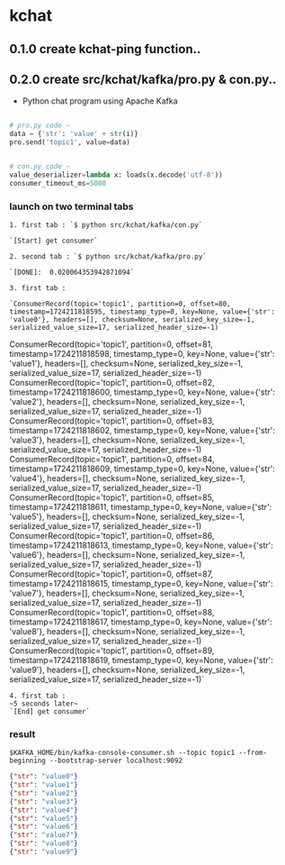 # kchat

## 0.1.0 create kchat-ping function..

## 0.2.0 create src/kchat/kafka/pro.py & con.py..

- Python chat program using Apache Kafka

```python

# pro.py code ~
data = {'str': 'value' + str(i)}
pro.send('topic1', value=data) 
```

```python

# con.py code ~
value_deserializer=lambda x: loads(x.decode('utf-8'))
consumer_timeout_ms=5000
```

### launch on two terminal tabs

    1. first tab : `$ python src/kchat/kafka/con.py`
    
    `[Start] get consumer`

    2. second tab : `$ python src/kchat/kafka/pro.py`
    
    `[DONE]:  0.020064353942871094`

    3. first tab :
    
    `ConsumerRecord(topic='topic1', partition=0, offset=80, timestamp=1724211818595, timestamp_type=0, key=None, value={'str': 'value0'}, headers=[], checksum=None, serialized_key_size=-1, serialized_value_size=17, serialized_header_size=-1)
ConsumerRecord(topic='topic1', partition=0, offset=81, timestamp=1724211818598, timestamp_type=0, key=None, value={'str': 'value1'}, headers=[], checksum=None, serialized_key_size=-1, serialized_value_size=17, serialized_header_size=-1)
ConsumerRecord(topic='topic1', partition=0, offset=82, timestamp=1724211818600, timestamp_type=0, key=None, value={'str': 'value2'}, headers=[], checksum=None, serialized_key_size=-1, serialized_value_size=17, serialized_header_size=-1)
ConsumerRecord(topic='topic1', partition=0, offset=83, timestamp=1724211818602, timestamp_type=0, key=None, value={'str': 'value3'}, headers=[], checksum=None, serialized_key_size=-1, serialized_value_size=17, serialized_header_size=-1)
ConsumerRecord(topic='topic1', partition=0, offset=84, timestamp=1724211818609, timestamp_type=0, key=None, value={'str': 'value4'}, headers=[], checksum=None, serialized_key_size=-1, serialized_value_size=17, serialized_header_size=-1)
ConsumerRecord(topic='topic1', partition=0, offset=85, timestamp=1724211818611, timestamp_type=0, key=None, value={'str': 'value5'}, headers=[], checksum=None, serialized_key_size=-1, serialized_value_size=17, serialized_header_size=-1)
ConsumerRecord(topic='topic1', partition=0, offset=86, timestamp=1724211818613, timestamp_type=0, key=None, value={'str': 'value6'}, headers=[], checksum=None, serialized_key_size=-1, serialized_value_size=17, serialized_header_size=-1)
ConsumerRecord(topic='topic1', partition=0, offset=87, timestamp=1724211818615, timestamp_type=0, key=None, value={'str': 'value7'}, headers=[], checksum=None, serialized_key_size=-1, serialized_value_size=17, serialized_header_size=-1)
ConsumerRecord(topic='topic1', partition=0, offset=88, timestamp=1724211818617, timestamp_type=0, key=None, value={'str': 'value8'}, headers=[], checksum=None, serialized_key_size=-1, serialized_value_size=17, serialized_header_size=-1)
ConsumerRecord(topic='topic1', partition=0, offset=89, timestamp=1724211818619, timestamp_type=0, key=None, value={'str': 'value9'}, headers=[], checksum=None, serialized_key_size=-1, serialized_value_size=17, serialized_header_size=-1)`

    4. first tab :
    ~5 seconds later~
    `[End] get consumer`

### result

`$KAFKA_HOME/bin/kafka-console-consumer.sh --topic topic1 --from-beginning --bootstrap-server localhost:9092`

```json
{"str": "value0"}
{"str": "value1"}
{"str": "value2"}
{"str": "value3"}
{"str": "value4"}
{"str": "value5"}
{"str": "value6"}
{"str": "value7"}
{"str": "value8"}
{"str": "value9"}
```
